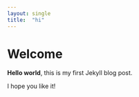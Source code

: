 ```yaml
---
layout: single
title:  "hi"
---
```


# Welcome

**Hello world**, this is my first Jekyll blog post.

I hope you like it!
